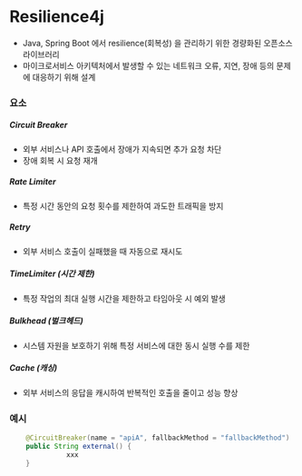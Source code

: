 # Resilience4j
- Java, Spring Boot 에서 resilience(회복성) 을 관리하기 위한 경량화된 오픈소스 라이브러리
- 마이크로서비스 아키텍처에서 발생할 수 있는 네트워크 오류, 지연, 장애 등의 문제에 대응하기 위해 설계

### 요소

##### Circuit Breaker
- 외부 서비스나 API 호출에서 장애가 지속되면 추가 요청 차단
- 장애 회복 시 요청 재개

##### Rate Limiter
- 특정 시간 동안의 요청 횟수를 제한하여 과도한 트래픽을 방지

##### Retry
- 외부 서비스 호출이 실패했을 때 자동으로 재시도

##### TimeLimiter (시간 제한)
- 특정 작업의 최대 실행 시간을 제한하고 타임아웃 시 예외 발생

##### Bulkhead (벌크헤드)
- 시스템 자원을 보호하기 위해 특정 서비스에 대한 동시 실행 수를 제한

##### Cache (캐싱)
- 외부 서비스의 응답을 캐시하여 반복적인 호출을 줄이고 성능 향상

### 예시
```java 
    @CircuitBreaker(name = "apiA", fallbackMethod = "fallbackMethod")
    public String external() {
              xxx
    }
```

